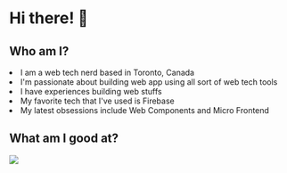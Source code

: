 # Hi there! 👋️

## Who am I?

<div>
	<p>
		<li>I am a web tech nerd based in Toronto, Canada</li>
		<li>
			I'm passionate about building web app using all sort of web tech tools
		</li>
		<li>
			I have experiences building web stuffs
		</li>
		<li>My favorite tech that I've used is Firebase</li>
		<li>My latest obsessions include Web Components and Micro Frontend</li>
	</p>
</div>

## What am I good at?

<img src="https://github.com/marcusho21/marcusho21/blob/main/things.svg" width="auto" height="auto">
